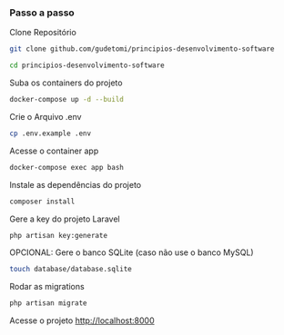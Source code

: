 

### Passo a passo
Clone Repositório
```sh
git clone github.com/gudetomi/principios-desenvolvimento-software
```

```sh
cd principios-desenvolvimento-software
```

Suba os containers do projeto
```sh
docker-compose up -d --build
```


Crie o Arquivo .env
```sh
cp .env.example .env
```

Acesse o container app
```sh
docker-compose exec app bash
```


Instale as dependências do projeto
```sh
composer install
```

Gere a key do projeto Laravel
```sh
php artisan key:generate
```

OPCIONAL: Gere o banco SQLite (caso não use o banco MySQL)
```sh
touch database/database.sqlite
```

Rodar as migrations
```sh
php artisan migrate
```

Acesse o projeto
[http://localhost:8000](http://localhost:8000)
